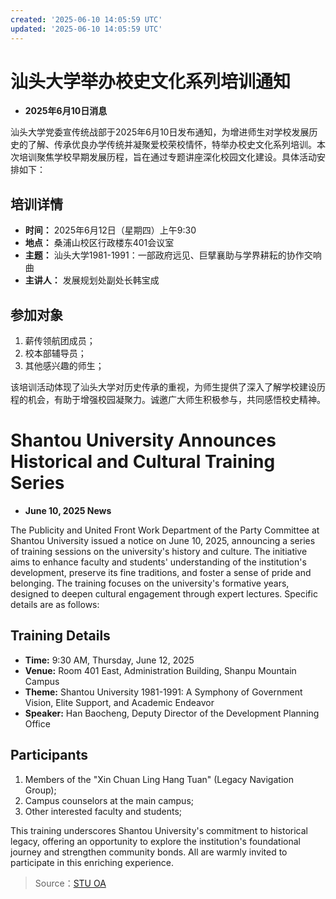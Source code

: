 ```yaml
---
created: '2025-06-10 14:05:59 UTC'
updated: '2025-06-10 14:05:59 UTC'
---
```


# 汕头大学举办校史文化系列培训通知

- **2025年6月10日消息**

汕头大学党委宣传统战部于2025年6月10日发布通知，为增进师生对学校发展历史的了解、传承优良办学传统并凝聚爱校荣校情怀，特举办校史文化系列培训。本次培训聚焦学校早期发展历程，旨在通过专题讲座深化校园文化建设。具体活动安排如下：

## **培训详情**
- **时间：** 2025年6月12日（星期四）上午9:30
- **地点：** 桑浦山校区行政楼东401会议室
- **主题：** 汕头大学1981-1991：一部政府远见、巨擘襄助与学界耕耘的协作交响曲
- **主讲人：** 发展规划处副处长韩宝成

## **参加对象**
1. 薪传领航团成员；
2. 校本部辅导员；
3. 其他感兴趣的师生；

该培训活动体现了汕头大学对历史传承的重视，为师生提供了深入了解学校建设历程的机会，有助于增强校园凝聚力。诚邀广大师生积极参与，共同感悟校史精神。

# **Shantou University Announces Historical and Cultural Training Series**

- **June 10, 2025 News**

The Publicity and United Front Work Department of the Party Committee at Shantou University issued a notice on June 10, 2025, announcing a series of training sessions on the university's history and culture. The initiative aims to enhance faculty and students' understanding of the institution's development, preserve its fine traditions, and foster a sense of pride and belonging. The training focuses on the university's formative years, designed to deepen cultural engagement through expert lectures. Specific details are as follows:

## **Training Details**
- **Time:** 9:30 AM, Thursday, June 12, 2025
- **Venue:** Room 401 East, Administration Building, Shanpu Mountain Campus
- **Theme:** Shantou University 1981-1991: A Symphony of Government Vision, Elite Support, and Academic Endeavor
- **Speaker:** Han Baocheng, Deputy Director of the Development Planning Office

## **Participants**
1. Members of the "Xin Chuan Ling Hang Tuan" (Legacy Navigation Group);
2. Campus counselors at the main campus;
3. Other interested faculty and students;

This training underscores Shantou University's commitment to historical legacy, offering an opportunity to explore the institution's foundational journey and strengthen community bonds. All are warmly invited to participate in this enriching experience.

> Source：[STU OA](http://oa.stu.edu.cn/page/maint/template/news/newstemplateprotal.jsp?templatetype=1&templateid=3&docid=41814)

